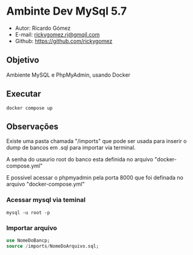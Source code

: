 # Ambinte Dev MySql 5.7

* Autor: Ricardo Gómez
* E-mail: rickygomez.rj@gmqil.com
* Github: https://github.com/rickygomez

## Objetivo

Ambiente MySQL e PhpMyAdmin, usando Docker

## Executar

~~~shell
docker compose up
~~~

## Observações

Existe uma pasta chamada "/imports" que pode ser usada para inserir o dump de bancos em .sql para importar via terminal.

A senha do usaurio root do banco esta definida no arquivo "docker-compose.yml"

E possivel acessar o phpmyadmin pela porta 8000 que foi definada no arquivo "docker-compose.yml"

### Acessar mysql via teminal

~~~shell
mysql -u root -p
~~~

### Importar arquivo

~~~sql
use NomeDoBancp;
source /imports/NomeDoArquivo.sql;
~~~
